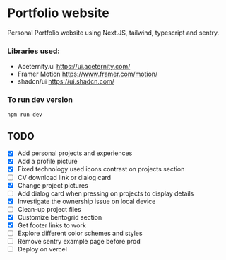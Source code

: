 # Portfolio website
Personal Portfolio website using Next.JS, tailwind, typescript and sentry.
### Libraries used:
- Aceternity.ui https://ui.aceternity.com/
- Framer Motion https://www.framer.com/motion/
- shadcn/ui https://ui.shadcn.com/
### To run dev version
```
npm run dev
```
## TODO
- [x] Add personal projects and experiences
- [x] Add a profile picture
- [x] Fixed technology used icons contrast on projects section
- [ ] CV download link or dialog card
- [x] Change project pictures
- [ ] Add dialog card when pressing on projects to display details
- [x] Investigate the ownership issue on local device
- [ ] Clean-up project files
- [x] Customize bentogrid section 
- [x] Get footer links to work
- [ ] Explore different color schemes and styles
- [ ] Remove sentry example page before prod
- [ ] Deploy on vercel